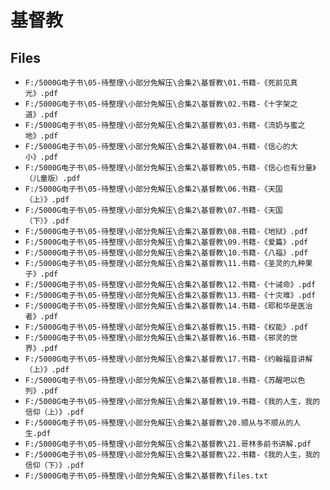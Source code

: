 # 基督教

## Files

- `F:/5000G电子书\05-待整理\小部分免解压\合集2\基督教\01.书籍-《死前见真光》.pdf`
- `F:/5000G电子书\05-待整理\小部分免解压\合集2\基督教\02.书籍-《十字架之道》.pdf`
- `F:/5000G电子书\05-待整理\小部分免解压\合集2\基督教\03.书籍-《流奶与蜜之地》.pdf`
- `F:/5000G电子书\05-待整理\小部分免解压\合集2\基督教\04.书籍-《信心的大小》.pdf`
- `F:/5000G电子书\05-待整理\小部分免解压\合集2\基督教\05.书籍-《信心也有分量》（儿童版）.pdf`
- `F:/5000G电子书\05-待整理\小部分免解压\合集2\基督教\06.书籍-《天国（上）》.pdf`
- `F:/5000G电子书\05-待整理\小部分免解压\合集2\基督教\07.书籍-《天国（下）》.pdf`
- `F:/5000G电子书\05-待整理\小部分免解压\合集2\基督教\08.书籍-《地狱》.pdf`
- `F:/5000G电子书\05-待整理\小部分免解压\合集2\基督教\09.书籍-《爱篇》.pdf`
- `F:/5000G电子书\05-待整理\小部分免解压\合集2\基督教\10.书籍-《八福》.pdf`
- `F:/5000G电子书\05-待整理\小部分免解压\合集2\基督教\11.书籍-《圣灵的九种果子》.pdf`
- `F:/5000G电子书\05-待整理\小部分免解压\合集2\基督教\12.书籍-《十诫命》.pdf`
- `F:/5000G电子书\05-待整理\小部分免解压\合集2\基督教\13.书籍-《十灾难》.pdf`
- `F:/5000G电子书\05-待整理\小部分免解压\合集2\基督教\14.书籍-《耶和华是医治者》.pdf`
- `F:/5000G电子书\05-待整理\小部分免解压\合集2\基督教\15.书籍-《权能》.pdf`
- `F:/5000G电子书\05-待整理\小部分免解压\合集2\基督教\16.书籍-《邪灵的世界》.pdf`
- `F:/5000G电子书\05-待整理\小部分免解压\合集2\基督教\17.书籍-《约翰福音讲解（上）》.pdf`
- `F:/5000G电子书\05-待整理\小部分免解压\合集2\基督教\18.书籍-《苏醒吧以色列》.pdf`
- `F:/5000G电子书\05-待整理\小部分免解压\合集2\基督教\19.书籍-《我的人生，我的信仰（上）》.pdf`
- `F:/5000G电子书\05-待整理\小部分免解压\合集2\基督教\20.顺从与不顺从的人生.pdf`
- `F:/5000G电子书\05-待整理\小部分免解压\合集2\基督教\21.哥林多前书讲解.pdf`
- `F:/5000G电子书\05-待整理\小部分免解压\合集2\基督教\22.书籍-《我的人生，我的信仰（下）》.pdf`
- `F:/5000G电子书\05-待整理\小部分免解压\合集2\基督教\files.txt`
